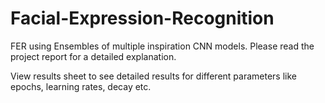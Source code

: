 # Facial-Expression-Recognition
FER using Ensembles of multiple inspiration CNN models. Please read the project report for a detailed explanation.

View results sheet to see detailed results for different parameters like epochs, learning rates, decay etc.
